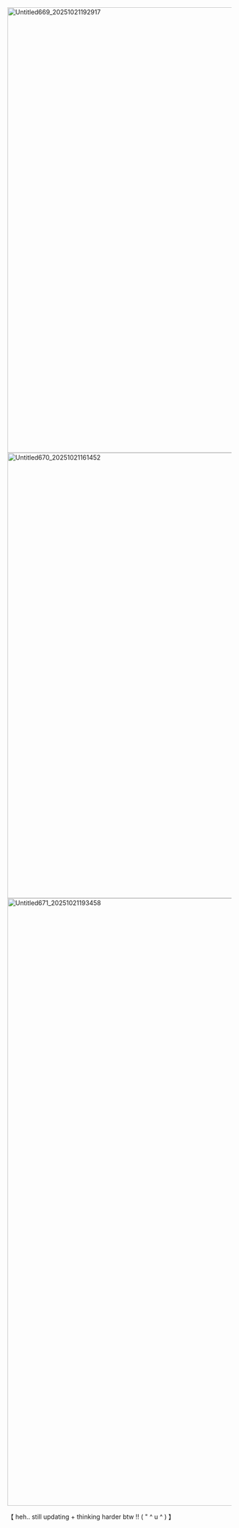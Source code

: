 <img width="1000" height="1000" alt="Untitled669_20251021192917" src="https://github.com/user-attachments/assets/ed3ff794-a187-488f-a93b-84c65b96ab69" />

<img width="1000" height="1000" alt="Untitled670_20251021161452" src="https://github.com/user-attachments/assets/fd94967e-0d60-4c4a-9a80-af2fbceebb1e" />

<img width="2105" height="1364" alt="Untitled671_20251021193458" src="https://github.com/user-attachments/assets/0613c97f-ae70-47e0-9842-ada46b6bb30b" />

【 heh.. still updating + thinking harder btw !! ( " ^ u ^ ) 】
